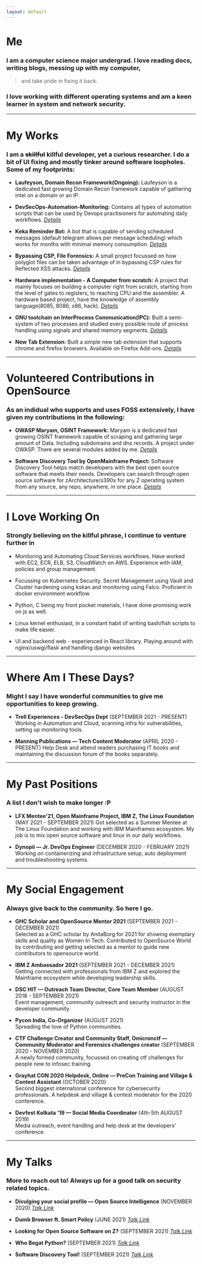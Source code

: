 ```yaml
---
layout: default
---
```

# Me
### I am a computer science major undergrad. I love reading docs, writing blogs, messing up with my computer,

> and take pride in fixing it back. 

### I love working with different operating systems and am a keen learner in system and network security.

---


# My Works
### I am a ~~skillful~~ killful developer, yet a curious researcher. I do a bit of UI fixing and mostly tinker around software loopholes. Some of my footprints:

*	**Laufeyson, Domain Recon Framework(Ongoing):**
Laufeyson is a dedicated fast growing Domain Recon framework capable of gathering intel on a domain or an IP.

*	**DevSecOps-Automation-Monitoring:**
Contains all types of automation scripts that can be used by Devops practisioners for automating daily workflows.
_[Details](https://github.com/rachejazz/DevSecOps-Automation-and-Monitoring)_

*	**Keka Reminder Bot:**
A bot that is capable of sending scheduled messages (default telegram allows per message scheduling) which works for months with minimal memory consumption.
_[Details](https://gist.github.com/rachejazz/a34b589da6677235390495c8f8068e6c)_

*	**Bypassing CSP, File Forensics:**
A small project focussed on how polyglot files can be taken advantage of in bypassing CSP rules for Reflected XSS attacks.
_[Details](https://rachejazz.me/2021/05/14/AbusingCSP.html)_

*   **Hardware implementation - A Computer from scratch:**
A project that mainly focuses on building a computer right from scratch, starting from the level of gates to registers, to reaching CPU and the assembler. A hardware based project, have the knowledge of assembly language(8085, 8086, x86, hack).
_[Details](https://github.com/rachejazz/nand2tetris)_

*   **GNU toolchain on InterProcess Communication(IPC):**
Built a semi-system of two processes and studied every possible route of process handling using signals and shared memory segments.
_[Details](https://github.com/rachejazz/IPCwithGNU)_

*   **New Tab Extension:**
Built a simple new tab extension that supports chrome and firefox browsers. Available on Firefox Add-ons.
_[Details](https://github.com/rachejazz/newtab-extension)_

---

# Volunteered Contributions in OpenSource
### As an indidual who supports and uses FOSS extensively, I have given my contributions in the following:
*	**OWASP Maryam, OSINT Framework:**
Maryam is a dedicated fast growing OSINT framework capable of scraping and gathering large amount of Data. Including
subdomains and dns records. A project under OWASP. There are several modules added by me.
_[Details](https://github.com/rachejazz/OWASP-Maryam)_

*	**Software Discovery Tool by OpenMainframe Project:**
Software Discovery Tool helps match developers with the best open source software that meets their needs. 
Developers can search through open source software for zArchitecture/s390x for any Z operating system from any source, any repo, anywhere, in one place.
_[Details](https://github.com/rachejazz/software-discovery-tool)_

---
# I Love Working On
### Strongly believing on the **killful** phrase, I continue to venture further in
*	Monitoring and Automating Cloud Services workflows. Have worked with EC2, ECR, ELB, S3, CloudWatch on AWS. Experience with IAM, policies and group management.

*   Focussing on Kubernetes Security. Secret Management using Vault and Cluster hardening using kskan and monitoring using Falco. Proficient in docker environment workflow.

*   Python, C being my front pocket materials, I have done promising work on js as well.

*   Linux kernel enthusiast, in a constant habit of writing bash/fish scripts to make life easier.

*   UI and backend web - experienced in React library. Playing around with nginx/uswgi/flask and handling django websites

---


# Where Am I These Days?
### Might I say I have wonderful communities to give me opportunities to keep growing.
*	**Trell Experiences - DevSecOps Dept**
(SEPTEMBER 2021 - PRESENT)
Working in Automation and Cloud, scanning infra for vulnerabilities, setting up monitoring tools.

*   **Manning Publications  — Tech Content Moderator**
(APRIL 2020 - PRESENT)
Help Desk and attend readers purchasing IT books and maintaining the discussion forum of the books separately.

---

# My Past Positions
### A list I don't wish to make longer :P
*	**LFX Mentee'21, Open Mainframe Project, IBM Z, The Linux Foundation**
(MAY 2021 - SEPTEMBER 2021)
Got selected as a Summer Mentee at The Linux Foundation and working with IBM Mainframes ecosystem. My job is to mix open source software and linux in our daily workflows.

*   **Dynopii — Jr. DevOps Engineer**
(DECEMBER  2020 - FEBRUARY 2021)
Working on containerizing and infrastructure setup, auto deployment and troubleshooting systems.

---

# My Social Engagement
### Always give back to the community. So here I go.

*	**GHC Scholar and OpenSource Mentor 2021**
(SEPTEMBER 2021 - DECEMBER 2021)<br>
Selected as a GHC scholar by AnitaBorg for 2021 for showing exemplary skills and quality as Women In Tech.
Contributed to OpenSource World by contributing and getting selected as a mentor to guide new contributors to opensource world.

*	**IBM Z Ambassador 2021**
(SEPTEMBER 2021 - DECEMBER 2021)<br>
Getting connected with professionals from IBM Z and explored the Mainframe ecosystem while developing leadership skills.

*   **DSC HIT — Outreach Team Director,  Core Team Member**
(AUGUST 2018 - SEPTEMBER 2021)<br>
Event management, community outreach and security instructor in the developer community.


*	**Pycon India, Co-Organizer**
(AUGUST 2021)<br>
Spreading the love of Python communities.

*   **CTF Challenge Creator and Community Staff, Omicronctf — Community Moderator and Forensics challenges creator**
(SEPTEMBER 2020 - NOVEMBER 2020)<br>
A newly formed community, focussed on creating ctf challenges for people new to infosec training.

*   **Grayhat CON 2020 Helpdesk, Online — PreCon Training and Village & Contest Assistant**
(OCTOBER 2020)<br>
Second biggest international conference for cybersecurity professionals. A helpdesk and village & contest moderator for the 2020 conference.

*   **Devfest Kolkata '19  — Social Media Coordinator**
(4th-5th AUGUST 2019)<br>
Media outreach, event handling and help desk at the developers’ conference.

---

# My Talks
### More to reach out to! Always up for a good talk on security related topics.
*   **Divulging your social profile — Open Source Intelligence**
(NOVEMBER 2020)
_[Talk Link](https://www.youtube.com/watch?v=GS1aFM_8P98)_

*   **Dumb Browser ft. Smart Policy**
(JUNE 2021)
_[Talk Link](https://youtu.be/vxL0YvMKLyU?t=13170)_

*   **Looking for Open Source Software on Z?**
(SEPTEMBER 2021)
_[Talk Link](https://www.youtube.com/watch?v=w6jvOoz6LJg)_

*   **Who Begat Python?**
(SEPTEMBER 2021)
_[Talk Link](https://www.youtube.com/watch?v=Xl6kj0rgU0Y)_

*   **Software Discovery Tool!**
(SEPTEMBER 2021)
_[Talk Link](https://youtu.be/_ShIWOXAUQ0?t=338)_

